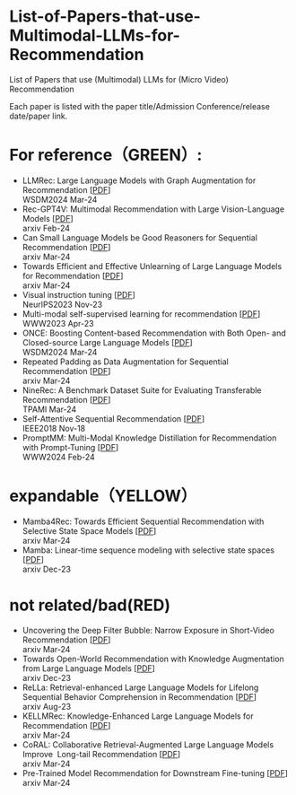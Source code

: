 # List-of-Papers-that-use-Multimodal-LLMs-for-Recommendation
List of Papers that use (Multimodal) LLMs for (Micro Video) Recommendation

Each paper is listed with the paper title/Admission Conference/release date/paper link.

# For reference（GREEN）:
- LLMRec: Large Language Models with Graph Augmentation for Recommendation [[PDF](https://dl.acm.org/doi/pdf/10.1145/3616855.3635853)]  
  WSDM2024 Mar-24  
- Rec-GPT4V: Multimodal Recommendation with Large Vision-Language Models   [[PDF](https://arxiv.org/pdf/2402.08670.pdf)]  
  arxiv Feb-24  
- Can Small Language Models be Good Reasoners for Sequential Recommendation [[PDF](https://arxiv.org/pdf/2403.04260.pdf)]  
  arxiv Mar-24  
- Towards Efficient and Effective Unlearning of Large Language Models for Recommendation [[PDF](https://arxiv.org/pdf/2403.03536v1.pdf)]  
  arxiv Mar-24  
- Visual instruction tuning [[PDF](https://proceedings.neurips.cc/paper_files/paper/2023/file/6dcf277ea32ce3288914faf369fe6de0-Paper-Conference.pdf)]  
  NeurIPS2023 Nov-23  
- Multi-modal self-supervised learning for recommendation [[PDF](https://dl.acm.org/doi/pdf/10.1145/3543507.3583206)]  
  WWW2023 Apr-23  
- ONCE: Boosting Content-based Recommendation with Both Open- and Closed-source Large Language Models [[PDF](https://dl.acm.org/doi/pdf/10.1145/3616855.3635845)]  
  WSDM2024 Mar-24   
- Repeated Padding as Data Augmentation for Sequential Recommendation [[PDF](https://arxiv.org/pdf/2403.06372v1.pdf)]  
  arxiv Mar-24  
- NineRec: A Benchmark Dataset Suite for Evaluating Transferable Recommendation [[PDF](https://arxiv.org/pdf/2309.07705.pdf)]  
  TPAMI Mar-24  
- Self-Attentive Sequential Recommendation [[PDF](https://arxiv.org/pdf/1808.09781.pdf)]  
  IEEE2018 Nov-18  
- PromptMM: Multi-Modal Knowledge Distillation for Recommendation with Prompt-Tuning [[PDF](https://arxiv.org/pdf/2402.17188v1.pdf)]  
  WWW2024 Feb-24   

# expandable（YELLOW）  
- Mamba4Rec: Towards Efficient Sequential Recommendation with Selective State Space Models [[PDF](https://arxiv.org/pdf/2403.03900v1.pdf)]  
  arxiv Mar-24  
- Mamba: Linear-time sequence modeling with selective state spaces [[PDF](https://arxiv.org/ftp/arxiv/papers/2312/2312.00752.pdf)]  
  arxiv  Dec-23  

# not related/bad(RED)  
- Uncovering the Deep Filter Bubble: Narrow Exposure in Short-Video Recommendation [[PDF](https://arxiv.org/pdf/2403.04511.pdf)]  
  arxiv Mar-24  
- Towards Open-World Recommendation with Knowledge Augmentation from Large Language Models [[PDF](https://arxiv.org/pdf/2306.10933v4.pdf)]  
  arxiv Dec-23  
- ReLLa: Retrieval-enhanced Large Language Models for Lifelong Sequential Behavior Comprehension in Recommendation [[PDF](https://arxiv.org/pdf/2308.11131.pdf)]  
  arxiv Aug-23  
- KELLMRec: Knowledge-Enhanced Large Language Models for Recommendation [[PDF](https://arxiv.org/pdf/2403.06642.pdf)]  
  arxiv Mar-24  
- CoRAL: Collaborative Retrieval-Augmented Large Language Models Improve  Long-tail Recommendation [[PDF](https://arxiv.org/pdf/2403.06447v1.pdf)]  
  arxiv Mar-24  
- Pre-Trained Model Recommendation for Downstream Fine-tuning [[PDF](https://arxiv.org/pdf/2403.06382v1.pdf)]  
  arxiv Mar-24  

